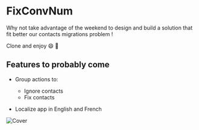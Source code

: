 # FixConvNum

Why not take advantage of the weekend to design and build a solution that fit better our contacts migrations problem !

Clone and enjoy 😄 🚀

## Features to probably come
- Group actions to:
  - Ignore contacts
  - Fix contacts

- Localize app in English and French

![Cover](https://github.com/user-attachments/assets/ae42ee2b-e737-46f6-96f4-b067ecbbff74)
